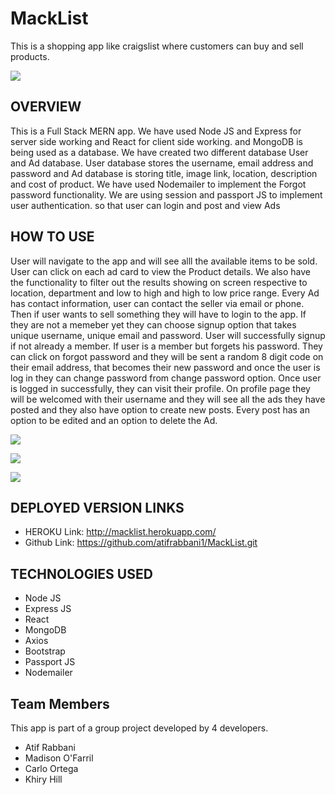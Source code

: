 # MackList

This is a shopping app like craigslist where customers can buy and sell products.

![](https://github.com/mofarril/MadList/blob/master/client/src/macklist.PNG)

## OVERVIEW

This is a Full Stack MERN app. We have used Node JS and Express for server side working and React for client side working. and MongoDB is being used as a database. We have created two different database User and Ad database. User database stores the username, email address and password and Ad database is storing title, image link, location, description and cost of product.
We have used Nodemailer to implement the Forgot password functionality. We are using session and passport JS to implement user authentication. so that user can login and post and view Ads

## HOW TO USE

User will navigate to the app and will see alll the available items to be sold. User can click on each ad card to view the Product details. We also have the functionality to filter out the results showing on screen respective to location, department and low to high and high to low price range. Every Ad has contact information, user can contact the seller via email or phone.
Then if user wants to sell something they will have to login to the app. If they are not a memeber yet they can choose signup option that takes unique username, unique email and password. User will successfully signup if not already a member. If user is a member but forgets his password. They can click on forgot password and they will be sent a random 8 digit code on their email address, that becomes their new password and once the user is log in they can change password from change password option.
Once user is logged in successfully, they can visit their profile. On profile page they will be welcomed with their username and they will see all the ads they have posted and they also have option to create new posts. Every post has an option to be edited and an option to delete the Ad.

![](https://github.com/mofarril/MadList/blob/master/client/src/login.PNG)

![](https://github.com/mofarril/MadList/blob/master/client/src/myPosts.PNG)

![](https://github.com/mofarril/MadList/blob/master/client/src/productModal.PNG)

## DEPLOYED VERSION LINKS
 * HEROKU Link: http://macklist.herokuapp.com/
 * Github Link: https://github.com/atifrabbani1/MackList.git

## TECHNOLOGIES USED
 * Node JS
 * Express JS
 * React
 * MongoDB
 * Axios
 * Bootstrap
 * Passport JS
 * Nodemailer

## Team Members
This app is part of a group project developed by 4 developers.
* Atif Rabbani
* Madison O'Farril
* Carlo Ortega
* Khiry Hill
